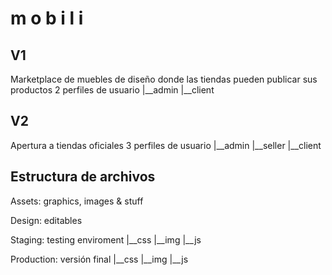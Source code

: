 # m o b i l i

## V1 
Marketplace de muebles de diseño donde las tiendas pueden publicar sus productos
2 perfiles de usuario
  |__admin
  |__client

## V2
Apertura a tiendas oficiales
3 perfiles de usuario
  |__admin
  |__seller
  |__client
  
## Estructura de archivos

Assets: graphics, images & stuff

Design: editables

Staging: testing enviroment
  |__css
  |__img
  |__js
  
Production: versión final 
  |__css
  |__img
  |__js
